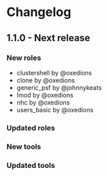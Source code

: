 # Changelog

## 1.1.0 - Next release

### New roles

  - clustershell by @oxedions
  - clone by @oxedions
  - generic_psf by @johnnykeats
  - lmod by @oxedions
  - nhc by @oxedions
  - users_basic by @oxedions

### Updated roles

### New tools

### Updated tools
